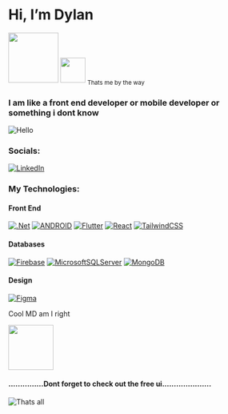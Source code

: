 <h1> Hi, I’m  Dylan </h1> 

<img src="https://media.giphy.com/media/sCPXWE2QvwKGI/giphy.gif" width="100" height="100"/>

<img src="https://media.giphy.com/media/LpM872FjZASlTCw2uK/giphy.gif" width="50" height="50"/>
<sub>Thats me by the way</sub>

### I am like a front end developer or mobile developer or something i dont know

![Hello](https://media.giphy.com/media/CuuSHzuc0O166MRfjt/giphy.gif)



<h3>Socials:</h3> 

[![LinkedIn](https://img.shields.io/badge/LinkedIn-%230077B5.svg?logo=linkedin&logoColor=white)](https://linkedin.com/in/dylan-karimagoko-7b6a291a0) 

<h3>My Technologies:</h3> 

<h4>Front End</h4>

[![.Net](https://img.shields.io/badge/.NET-5C2D91?style=for-the-badge&logo=.net&logoColor=white)](https://dotnet.microsoft.com/en-us/)
[![ANDROID](https://img.shields.io/badge/android-%2320232a.svg?style=for-the-badge&logo=android&logoColor=%a4c639)](https://developer.android.com/) 
[![Flutter](https://img.shields.io/badge/Flutter-%2302569B.svg?style=for-the-badge&logo=Flutter&logoColor=white)](https://flutter.dev/)
[![React](https://img.shields.io/badge/react-%2320232a.svg?style=for-the-badge&logo=react&logoColor=%2361DAFB)](https://react.dev/) 
[![TailwindCSS](https://img.shields.io/badge/tailwindcss-%2338B2AC.svg?style=for-the-badge&logo=tailwind-css&logoColor=white)](https://tailwindcss.com/)



<h4>Databases</h4>

[![Firebase](https://img.shields.io/badge/firebase-%23039BE5.svg?style=for-the-badge&logo=firebase)](https://firebase.google.com/) 
[![MicrosoftSQLServer](https://img.shields.io/badge/Microsoft%20SQL%20Sever-CC2927?style=for-the-badge&logo=microsoft%20sql%20server&logoColor=white)](https://www.microsoft.com/en-us/sql-server/sql-server-downloads)
[![MongoDB](https://img.shields.io/badge/MongoDB-%234ea94b.svg?style=for-the-badge&logo=mongodb&logoColor=white)](https://www.mongodb.com/) 

<h4>Design </h4>

[![Figma](https://img.shields.io/badge/figma-%23F24E1E.svg?style=for-the-badge&logo=figma&logoColor=white)](https://www.figma.com/) 

<p>Cool MD am I right</p>
<img src="https://media.giphy.com/media/26wAdtLeEa3WQaJbO/giphy.gif" width="90" height="90"/>


<h4>...............Dont forget to check out the free ui.....................</h4>

![Thats all](https://media.giphy.com/media/lD76yTC5zxZPG/giphy.gif)




<!---
DylanKarimagoko/DylanKarimagoko is a ✨ special ✨ repository because its `README.md` (this file) appears on your GitHub profile.
You can click the Preview link to take a look at your changes.
--->
